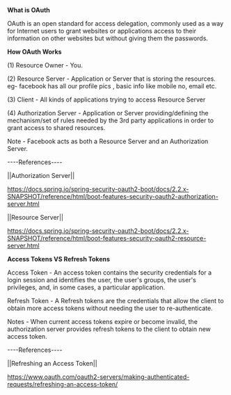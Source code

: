 ****What is OAuth**** 

OAuth is an open standard for access delegation, commonly used as a way for Internet users to grant websites or applications access to their information on other websites but without giving them the passwords.

****How OAuth Works****

(1) Resource Owner - You.

(2) Resource Server - Application or Server that is storing the resources. eg- facebook has all our profile pics , basic info like mobile no, email etc.
                  	  
(3) Client - All kinds of applications trying to access Resource Server

(4) Authorization Server - Application or Server providing/defining the mechanism/set of rules needed by the 3rd party applications in order to grant access to shared resources.
                   	   
Note - Facebook acts as both a Resource Server and an Authorization Server.
					   
----References----

||Authorization Server||

https://docs.spring.io/spring-security-oauth2-boot/docs/2.2.x-SNAPSHOT/reference/html/boot-features-security-oauth2-authorization-server.html
 
||Resource Server||

https://docs.spring.io/spring-security-oauth2-boot/docs/2.2.x-SNAPSHOT/reference/html/boot-features-security-oauth2-resource-server.html
 
 
 ****Access Tokens VS Refresh Tokens****
 
 Access Token - An access token contains the security credentials for a login session and identifies the user, the user's groups, the user's privileges, and, in some cases, a   particular application.
 
 Refresh Token - A Refresh tokens  are the credentials that allow the client to obtain more access tokens without needing the user to re-authenticate. 
 
 Notes - When current access tokens expire or become invalid, the authorization server provides refresh tokens to the client to obtain new access token.
 
 ----References----
 
||Refreshing an Access Token||

https://www.oauth.com/oauth2-servers/making-authenticated-requests/refreshing-an-access-token/
 
 
 

